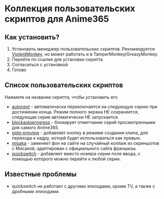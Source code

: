 Коллекция пользовательских скриптов для Anime365
=========

## Как установить?
1. Установить менеджер пользовательских скриптов. Рекомендуется [ViolentMonkey](https://violentmonkey.github.io/), но может работать и в TamperMonkey/GreasyMonkey.
2. Перейти по ссылке для установки скрипта
3. Согласиться с установкой
4. Готово

## Список пользовательских скриптов
Нажмите на название скрипта, чтобы установить его
* [autonext](https://github.com/DarkHole1/userscripts/raw/main/autonext.user.js) - автоматически переключается на следующую серию при достижении конца. Режим полного экрана НЕ сохраняется, следующая серия автоматически НЕ запускается.
* [blockautoprogress](https://github.com/DarkHole1/userscripts/raw/main/blockautoprogress.user.js) - блокирует отметчание серий просмотренными для самого Anime365.
* [goto-preview](https://github.com/DarkHole1/userscripts/raw/main/goto-preview.user.js) - добавляет кнопку в режиме создания клипа, для перехода к кадру, которй будет использоваться как превью.
* [misaka](https://github.com/DarkHole1/userscripts/raw/main/misaka.user.js) - заменяет фон на сайте на случайный коллаж из скриншотов с Мисакой; адаптирован с официального сайта франшизы.
* [quickswitch](https://github.com/DarkHole1/userscripts/raw/main/misaka.user.js) - добавляет вместо номера серии поле ввода, с помощью которого можно перейти к любой серии.

## Известные проблемы
* quickswitch не работает с другими эпизодами, кроме TV, а также с дробными эпизодами.
